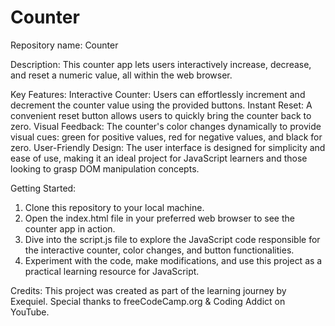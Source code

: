 # Counter

Repository name: Counter

Description:
This counter app lets users interactively increase, decrease, and reset a numeric value, all within the web browser.

Key Features:
Interactive Counter: Users can effortlessly increment and decrement the counter value using the provided buttons.
Instant Reset: A convenient reset button allows users to quickly bring the counter back to zero.
Visual Feedback: The counter's color changes dynamically to provide visual cues: green for positive values, red for negative values, and black for zero.
User-Friendly Design: The user interface is designed for simplicity and ease of use, making it an ideal project for JavaScript learners and those looking to grasp DOM manipulation concepts.

Getting Started:
1) Clone this repository to your local machine.
2) Open the index.html file in your preferred web browser to see the counter app in action.
3) Dive into the script.js file to explore the JavaScript code responsible for the interactive counter, color changes, and button functionalities.
4) Experiment with the code, make modifications, and use this project as a practical learning resource for JavaScript.

Credits:
This project was created as part of the learning journey by Exequiel. Special thanks to freeCodeCamp.org & Coding Addict on YouTube.
